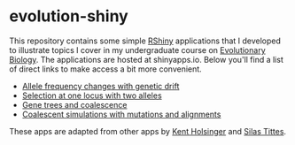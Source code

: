 # evolution-shiny

This repository contains some simple [RShiny](https://shiny.rstudio.com/) applications that I developed to illustrate topics I cover in my undergraduate course on [Evolutionary Biology](https://cdmuir.netlify.com/#teaching). The applications are hosted at shinyapps.io. Below you'll find a list of direct links to make access a bit
more convenient.

* [Allele frequency changes with genetic drift](https://cdmuir.shinyapps.io/Genetic-Drift-Fixation/)
* [Selection at one locus with two alleles](https://cdmuir.shinyapps.io/Viability-selection1/)
* [Gene trees and coalescence](https://cdmuir.shinyapps.io/coalescence/)
* [Coalescent simulations with mutations and alignments](https://cdmuir.shinyapps.io/genetree-to-phylogeny/)

These apps are adapted from other apps by [Kent Holsinger](https://kholsinger.github.io/PopGen-Shiny/) and [Silas Tittes](https://github.com/silastittes/shiny_popgen).